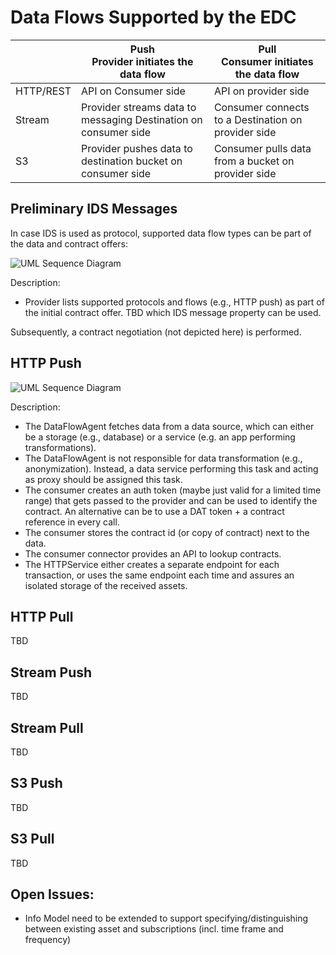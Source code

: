 # Data Flows Supported by the EDC

|   |Push<br />Provider initiates the data flow|Pull<br />Consumer initiates the data flow|
|---|---|---|
|HTTP/REST|API on Consumer side|API on provider side|
|Stream|Provider streams data to messaging Destination on consumer side|Consumer connects to a Destination on provider side|
|S3|Provider pushes data to destination bucket on consumer side|Consumer pulls data from a bucket on provider side|

## Preliminary IDS Messages

In case IDS is used as protocol, supported data flow types can be part of the data and contract offers:

![UML Sequence Diagram](developer/architecture/data-transfer/diagrams/description-request-flow.png)

Description:
- Provider lists supported protocols and flows (e.g., HTTP push) as part of the initial contract offer. TBD which IDS message property can be used.

Subsequently, a contract negotiation (not depicted here) is performed.

## HTTP Push

![UML Sequence Diagram](developer/architecture/data-transfer/diagrams/data-flow-http-push.png)

Description:
- The DataFlowAgent fetches data from a data source, which can either be a storage (e.g., database) or a service (e.g. an app performing transformations).
- The DataFlowAgent is not responsible for data transformation (e.g., anonymization). Instead, a data service performing this task and acting as proxy should be assigned this task.
- The consumer creates an auth token (maybe just valid for a limited time range) that gets passed to the provider and can be used to identify the contract. An alternative can be to use a DAT token + a contract reference in every call.
- The consumer stores the contract id (or copy of contract) next to the data.
- The consumer connector provides an API to lookup contracts.
- The HTTPService either creates a separate endpoint for each transaction, or uses the same endpoint each time and assures an isolated storage of the received assets.
## HTTP Pull
TBD

## Stream Push
TBD

## Stream Pull
TBD

## S3 Push
TBD

## S3 Pull
TBD
## Open Issues:
- Info Model need to be extended to support specifying/distinguishing between existing asset and subscriptions (incl. time frame and frequency)
